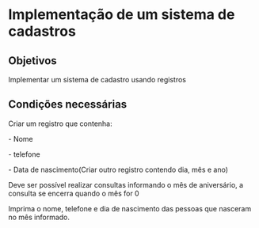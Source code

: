 # Implementação de um sistema de cadastros

## Objetivos
Implementar um sistema de cadastro usando registros

## Condições necessárias

Criar um registro que contenha:
<p>- Nome<p>
<p>- telefone<p>
<p>- Data de nascimento(Criar outro registro contendo dia, mês e ano)

Deve ser possível realizar consultas informando o mês de aniversário, a consulta se encerra quando o mês for 0

Imprima o nome, telefone e dia de nascimento das pessoas que nasceram no mês informado.
